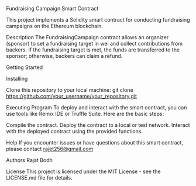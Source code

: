 Fundraising Campaign Smart Contract

This project implements a Solidity smart contract for conducting fundraising campaigns on the Ethereum blockchain.

Description
The FundraisingCampaign contract allows an organizer (sponsor) to set a fundraising target in wei and collect contributions from backers. If the fundraising target is met, the funds are transferred to the sponsor; otherwise, backers can claim a refund.

Getting Started

Installing

Clone this repository to your local machine:
git clone https://github.com/your_username/your_repository.git

Executing Program
To deploy and interact with the smart contract, you can use tools like Remix IDE or Truffle Suite. Here are the basic steps:

Compile the contract.
Deploy the contract to a local or test network.
Interact with the deployed contract using the provided functions.

Help
If you encounter issues or have questions about this smart contract, please contact rajet256@gmail.com

Authors
Rajat Bodh

License
This project is licensed under the MIT License - see the LICENSE.md file for details.





